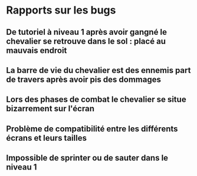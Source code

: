 # Rapports sur les bugs

## De tutoriel à niveau 1 après avoir gangné le chevalier se retrouve dans le sol : placé au mauvais endroit

## La barre de vie du chevalier est des ennemis part de travers après avoir pis des dommages

## Lors des phases de combat le chevalier se situe bizarrement sur l'écran

## Problème de compatibilité entre les différents écrans et leurs tailles

## Impossible de sprinter ou de sauter dans le niveau 1